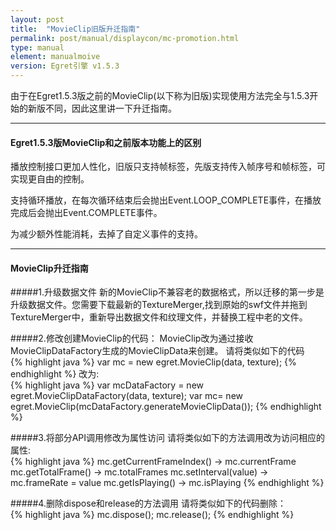 ```yaml
---
layout: post
title:  "MovieClip旧版升迁指南"
permalink: post/manual/displaycon/mc-promotion.html
type: manual
element: manualmoive
version: Egret引擎 v1.5.3
---
```

       
由于在Egret1.5.3版之前的MovieClip(以下称为旧版)实现使用方法完全与1.5.3开始的新版不同，因此这里讲一下升迁指南。

---
#### Egret1.5.3版MovieClip和之前版本功能上的区别

播放控制接口更加人性化，旧版只支持帧标签，先版支持传入帧序号和帧标签，可实现更自由的控制。

支持循环播放，在每次循环结束后会抛出Event.LOOP_COMPLETE事件，在播放完成后会抛出Event.COMPLETE事件。

为减少额外性能消耗，去掉了自定义事件的支持。

---
#### MovieClip升迁指南

#####1.升级数据文件
新的MovieClip不兼容老的数据格式，所以迁移的第一步是升级数据文件。您需要下载最新的TextureMerger,找到原始的swf文件并拖到TextureMerger中，重新导出数据文件和纹理文件，并替换工程中老的文件。

#####2.修改创建MovieClip的代码：
MovieClip改为通过接收MovieClipDataFactory生成的MovieClipData来创建。
请将类似如下的代码          
{% highlight java %}
 var mc = new egret.MovieClip(data, texture);
{% endhighlight %}
改为:          
{% highlight java %}
var mcDataFactory = new egret.MovieClipDataFactory(data, texture);
var mc= new egret.MovieClip(mcDataFactory.generateMovieClipData());
{% endhighlight %}

#####3.将部分API调用修改为属性访问
请将类似如下的方法调用改为访问相应的属性:       
{% highlight java %}
mc.getCurrentFrameIndex() -> mc.currentFrame
mc.getTotalFrame() -> mc.totalFrames
mc.setInterval(value) -> mc.frameRate = value
mc.getIsPlaying() -> mc.isPlaying
{% endhighlight %}

#####4.删除dispose和release的方法调用
请将类似如下的代码删除：   
{% highlight java %}
mc.dispose();
mc.release();
{% endhighlight %}


